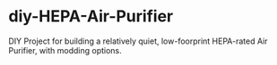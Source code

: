 # diy-HEPA-Air-Purifier
DIY Project for building a relatively quiet, low-foorprint HEPA-rated Air Purifier, with modding options.
